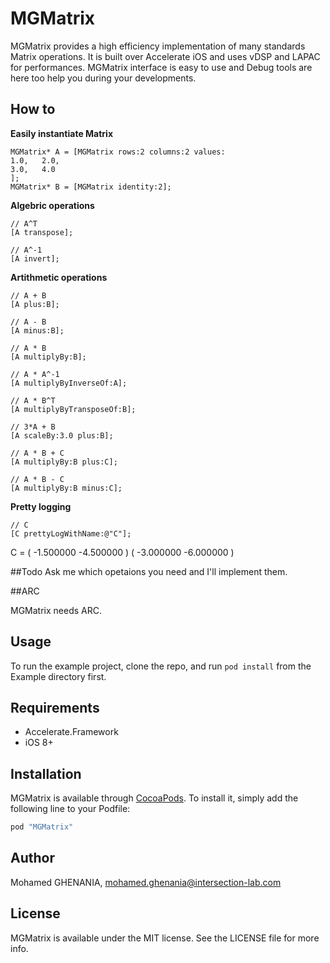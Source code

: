 # MGMatrix
MGMatrix provides a high efficiency implementation of many standards Matrix operations.
It is built over Accelerate iOS and uses vDSP and LAPAC for performances. 
MGMatrix interface is easy to use and Debug tools are here too help you during your developments.

## How to

**Easily instantiate Matrix**

```ObjC
MGMatrix* A = [MGMatrix rows:2 columns:2 values:
1.0,   2.0,
3.0,   4.0
];
MGMatrix* B = [MGMatrix identity:2];
```

**Algebric operations**

```ObjC
// A^T
[A transpose];

// A^-1
[A invert];
```    
**Artithmetic operations**

```ObjC
// A + B
[A plus:B];

// A - B
[A minus:B];

// A * B
[A multiplyBy:B];

// A * A^-1
[A multiplyByInverseOf:A];

// A * B^T
[A multiplyByTransposeOf:B];

// 3*A + B
[A scaleBy:3.0 plus:B];

// A * B + C
[A multiplyBy:B plus:C];

// A * B - C
[A multiplyBy:B minus:C];
```

**Pretty logging**

```ObjC
// C
[C prettyLogWithName:@"C"];
```

C = 
( -1.500000  -4.500000 )
( -3.000000  -6.000000 )


##Todo
Ask me which opetaions you need and I'll implement them.


##ARC

MGMatrix needs ARC.


## Usage

To run the example project, clone the repo, and run `pod install` from the Example directory first.

## Requirements

-  Accelerate.Framework
-  iOS 8+

## Installation

MGMatrix is available through [CocoaPods](http://cocoapods.org). To install
it, simply add the following line to your Podfile:

```ruby
pod "MGMatrix"
```

## Author

Mohamed GHENANIA, mohamed.ghenania@intersection-lab.com

## License

MGMatrix is available under the MIT license. See the LICENSE file for more info.
